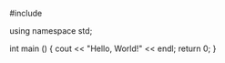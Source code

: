 #include <iostream>
 
 using namespace std;
 
 int main ()
 {
  cout << "Hello, World!" << endl;
  return 0;
 }
